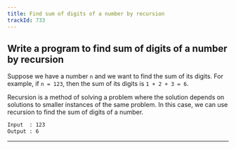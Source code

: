 ```yaml
---
title: Find sum of digits of a number by recursion
trackId: 733
---
```


## Write a program to find sum of digits of a number by recursion

Suppose we have a number `n` and we want to find the sum of its digits. For example, if `n = 123`, then the sum of its digits is `1 + 2 + 3 = 6`.

Recursion is a method of solving a problem where the solution depends on solutions to smaller instances of the same problem. In this case, we can use recursion to find the sum of digits of a number.

```txt
Input  : 123
Output : 6
```

---
